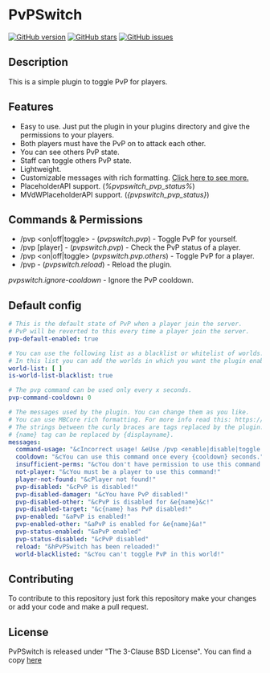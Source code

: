 # PvPSwitch
[![GitHub version](https://img.shields.io/badge/release-1.0.0-blue)](https://github.com/LoreSchaeffer/PvPSwitch)
[![GitHub stars](https://img.shields.io/github/stars/LoreSchaeffer/PvPSwitch)](https://github.com/LoreSchaeffer/PvPSwitch)
[![GitHub issues](https://img.shields.io/github/issues/LoreSchaeffer/PvPSwitch)](https://github.com/LoreSchaeffer/PvPSwitch/issues)

## Description
This is a simple plugin to toggle PvP for players.

## Features
- Easy to use. Just put the plugin in your plugins directory and give the permissions to your players.
- Both players must have the PvP on to attack each other.
- You can see others PvP state.
- Staff can toggle others PvP state.
- Lightweight.
- Customizable messages with rich formatting. [Click here to see more.](https://github.com/MultiCoreNetwork/MBCore/blob/dev/README.md#chat-format)
- PlaceholderAPI support. (_%pvpswitch_pvp_status%_)
- MVdWPlaceholderAPI support. (_{pvpswitch_pvp_status}_)

## Commands & Permissions
- /pvp <on|off|toggle> - (_pvpswitch.pvp_) - Toggle PvP for yourself.
- /pvp <status> [player] - (_pvpswitch.pvp_) - Check the PvP status of a player.
- /pvp <on|off|toggle> <player> (_pvpswitch.pvp.others_) - Toggle PvP for a player.
- /pvp <reload> - (_pvpswitch.reload_) - Reload the plugin.

_pvpswitch.ignore-cooldown_ - Ignore the PvP cooldown.

## Default config
```yaml
# This is the default state of PvP when a player join the server.
# PvP will be reverted to this every time a player join the server.
pvp-default-enabled: true

# You can use the following list as a blacklist or whitelist of worlds.
# In this list you can add the worlds in which you want the plugin enabled (if whitelist) or disabled (if blacklist).
world-list: [ ]
is-world-list-blacklist: true

# The pvp command can be used only every x seconds.
pvp-command-cooldown: 0

# The messages used by the plugin. You can change them as you like.
# You can use MBCore rich formatting. For more info read this: https://github.com/MultiCoreNetwork/MBCore/blob/dev/README.md#chat-format.
# The strings between the curly braces are tags replaced by the plugin.
# {name} tag can be replaced by {displayname}.
messages:
  command-usage: "&cIncorrect usage! &eUse /pvp <enable|disable|toggle|status|reload>"
  cooldown: "&cYou can use this command once every {cooldown} seconds."
  insufficient-perms: "&cYou don't have permission to use this command!"
  not-player: "&cYou must be a player to use this command!"
  player-not-found: "&cPlayer not found!"
  pvp-disabled: "&cPvP is disabled!"
  pvp-disabled-damager: "&cYou have PvP disabled!"
  pvp-disabled-other: "&cPvP is disabled for &e{name}&c!"
  pvp-disabled-target: "&c{name} has PvP disabled!"
  pvp-enabled: "&aPvP is enabled!"
  pvp-enabled-other: "&aPvP is enabled for &e{name}&a!"
  pvp-status-enabled: "&aPvP enabled"
  pvp-status-disabled: "&cPvP disabled"
  reload: "&hPvPSwitch has been reloaded!"
  world-blacklisted: "&cYou can't toggle PvP in this world!"
```

## Contributing
To contribute to this repository just fork this repository make your changes or add your code and make a pull request.

## License
PvPSwitch is released under "The 3-Clause BSD License". You can find a copy [here](https://github.com/LoreSchaeffer/PvPSwitch/blob/master/LICENSE)